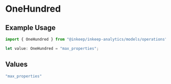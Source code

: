 # OneHundred

## Example Usage

```typescript
import { OneHundred } from "@inkeep/inkeep-analytics/models/operations";

let value: OneHundred = "max_properties";
```

## Values

```typescript
"max_properties"
```